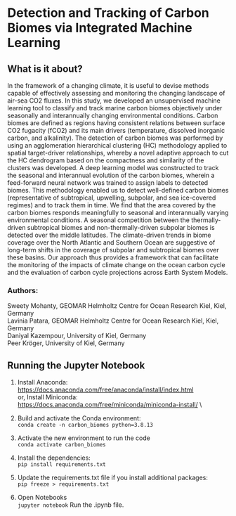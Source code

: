 # Detection and Tracking of Carbon Biomes via Integrated Machine Learning

## What is it about?

In the framework of a changing climate, it is useful to devise methods capable of effectively assessing and monitoring the changing landscape of air-sea CO2 fluxes. In this study, we developed an unsupervised machine learning tool to classify and track marine carbon biomes objectively under seasonally and interannually changing environmental conditions. Carbon biomes are defined as regions having consistent relations between surface CO2 fugacity (fCO2) and its main drivers (temperature, dissolved inorganic carbon, and alkalinity). The detection of carbon biomes was performed by using an agglomeration hierarchical clustering (HC) methodology applied to spatial target-driver relationships, whereby a novel adaptive approach to cut the HC dendrogram based on the compactness and similarity of the clusters was developed. A deep learning model was constructed to track the seasonal and interannual evolution of the carbon biomes, wherein a feed-forward neural network was trained to assign labels to detected biomes. This methodology enabled us to detect well-defined carbon biomes (representative of subtropical, upwelling, subpolar, and sea ice-covered regimes) and to track them in time. We find that the area covered by the carbon biomes responds meaningfully to seasonal and interannually varying environmental conditions. A seasonal competition between the thermally-driven subtropical biomes and non-thermally-driven subpolar biomes is detected over the middle latitudes. The climate-driven trends in biome coverage over the North Atlantic and Southern Ocean are suggestive of long-term shifts in the coverage of subpolar and subtropical biomes over these basins. Our approach thus provides a framework that can facilitate the monitoring of the impacts of climate change on the ocean carbon cycle and the evaluation of carbon cycle projections across Earth System Models.

### Authors:
Sweety Mohanty, GEOMAR Helmholtz Centre for Ocean Research Kiel, Kiel, Germany  
Lavinia Patara, GEOMAR Helmholtz Centre for Ocean Research Kiel, Kiel, Germany  
Daniyal Kazempour, University of Kiel, Germany  
Peer Kröger, University of Kiel, Germany  

## Running the Jupyter Notebook

1) Install Anaconda: https://docs.anaconda.com/free/anaconda/install/index.html \
   or, Install Miniconda: https://docs.anaconda.com/free/miniconda/miniconda-install/ \

2) Build and activate the Conda environment: \
`conda create -n carbon_biomes python=3.8.13`

3) Activate the new environment to run the code \
`conda activate carbon_biomes`

4) Install the dependencies: \
`pip install requirements.txt`

5) Update the requirements.txt file if you install additional packages: \
`pip freeze > requirements.txt`

6) Open Notebooks \
`jupyter notebook`
Run the .ipynb file.
